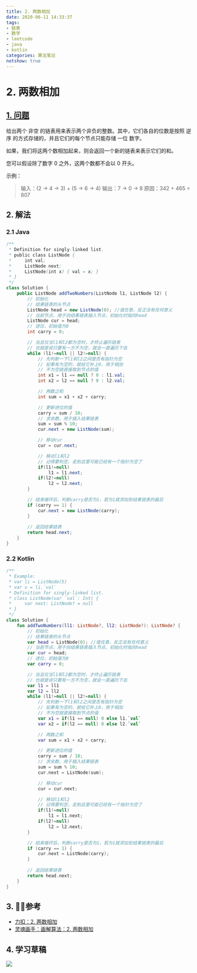 ```yaml
---
title: 2. 两数相加
date: 2020-06-11 14:33:37
tags:
- 链表
- 数学
- leetcode
- java
- kotlin
categories: 算法笔记
notshow: true
---
```

# 2. 两数相加
## [1. 问题](https://leetcode-cn.com/problems/add-two-numbers/)
给出两个 非空 的链表用来表示两个非负的整数。其中，它们各自的位数是按照 逆序 的方式存储的，并且它们的每个节点只能存储 一位 数字。

如果，我们将这两个数相加起来，则会返回一个新的链表来表示它们的和。

您可以假设除了数字 0 之外，这两个数都不会以 0 开头。

示例：

>输入：(2 -> 4 -> 3) + (5 -> 6 -> 4)
输出：7 -> 0 -> 8
原因：342 + 465 = 807
<!--more-->
## 2. 解法
### 2.1 Java
```java
/**
 * Definition for singly-linked list.
 * public class ListNode {
 *     int val;
 *     ListNode next;
 *     ListNode(int x) { val = x; }
 * }
 */
class Solution {
    public ListNode addTwoNumbers(ListNode l1, ListNode l2) {
        // 初始化
        // 结果链表的头节点
        ListNode head = new ListNode(0); //值任意，反正没有任何意义
        // 当前节点，用于向结果链表插入节点，初始化时指向head
        ListNode cur = head;
        // 进位，初始值为0
        int carry = 0;

        // 当且仅当l1和l2都为空时，才终止遍历链表
        // 也就是说只要有一方不为空，就会一直遍历下去
        while (l1!=null || l2!=null) {
            // 先判断一下l1和l2之间是否有指针为空
            // 如果有为空的，就给它补上0，用于相加
            // 不为空就直接取到节点的值
            int x1 = l1 == null ? 0 : l1.val;
            int x2 = l2 == null ? 0 : l2.val;

            // 两数之和
            int sum = x1 + x2 + carry;

            // 更新进位的值
            carry = sum / 10;
            // 求余数，用于插入结果链表
            sum = sum % 10;
            cur.next = new ListNode(sum);

            // 移动cur
            cur = cur.next;

            // 移动l1和l2
            // 记得要判空，走到这里可能已经有一个指针为空了
            if(l1!=null)
                l1 = l1.next;
            if(l2!=null)
                l2 = l2.next;
        }

        // 结束循环后，判断carry是否为1，若为1就添加到结果链表的最后
        if (carry == 1) {
            cur.next = new ListNode(carry);
        }
        
        // 返回结果链表
        return head.next;
    }
}
```
### 2.2 Kotlin
```kotlin
/**
 * Example:
 * var li = ListNode(5)
 * var v = li.`val`
 * Definition for singly-linked list.
 * class ListNode(var `val`: Int) {
 *     var next: ListNode? = null
 * }
 */
class Solution {
    fun addTwoNumbers(ll1: ListNode?, ll2: ListNode?): ListNode? {
        // 初始化
        // 结果链表的头节点
        var head = ListNode(0); //值任意，反正没有任何意义
        // 当前节点，用于向结果链表插入节点，初始化时指向head
        var cur = head;
        // 进位，初始值为0
        var carry = 0;

        // 当且仅当l1和l2都为空时，才终止遍历链表
        // 也就是说只要有一方不为空，就会一直遍历下去
        var l1 = ll1
        var l2 = ll2
        while (l1!=null || l2!=null) {
            // 先判断一下l1和l2之间是否有指针为空
            // 如果有为空的，就给它补上0，用于相加
            // 不为空就直接取到节点的值
            var x1 = if(l1 == null) 0 else l1.`val`
            var x2 = if(l2 == null) 0 else l2.`val`

            // 两数之和
            var sum = x1 + x2 + carry;

            // 更新进位的值
            carry = sum / 10;
            // 求余数，用于插入结果链表
            sum = sum % 10;
            cur.next = ListNode(sum);

            // 移动cur
            cur = cur.next;

            // 移动l1和l2
            // 记得要判空，走到这里可能已经有一个指针为空了
            if(l1!=null)
                l1 = l1.next;
            if(l2!=null)
                l2 = l2.next;
        }

        // 结束循环后，判断carry是否为1，若为1就添加到结果链表的最后
        if (carry == 1) {
            cur.next = ListNode(carry);
        }
        
        // 返回结果链表
        return head.next;
    }
}
```
## 3. 参考
- [力扣：2. 两数相加](https://leetcode-cn.com/problems/add-two-numbers)
- [灵魂画手：画解算法：2. 两数相加](https://leetcode-cn.com/problems/add-two-numbers/solution/hua-jie-suan-fa-2-liang-shu-xiang-jia-by-guanpengc/)
## 4. 学习草稿
![](https://777blog.oss-cn-shanghai.aliyuncs.com/blog%20pic/IMG_4168.JPG)